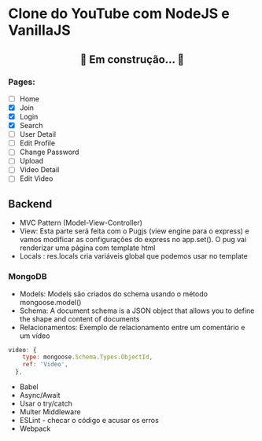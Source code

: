 # Clone do YouTube com NodeJS e VanillaJS

<h2 align="center"> 
	🚧  Em construção...  🚧
</h2>

### Pages:

- [ ] Home
- [x] Join
- [x] Login
- [x] Search
- [ ] User Detail
- [ ] Edit Profile
- [ ] Change Password
- [ ] Upload
- [ ] Video Detail
- [ ] Edit Video

## Backend

- MVC Pattern (Model-View-Controller)
- View:
  Esta parte será feita com o Pugjs (view engine para o express) e vamos modificar as configurações do express no app.set(). O pug vai renderizar uma página com template html
- Locals : res.locals cria variáveis global que podemos usar no template

### MongoDB

- Models: Models são criados do schema usando o método mongoose.model()
- Schema: A document schema is a JSON object that allows you to define the shape and content of documents
- Relacionamentos: Exemplo de relacionamento entre um comentário e um vídeo

```javascript
video: {
    type: mongoose.Schema.Types.ObjectId,
    ref: 'Video',
  },
```

- Babel
- Async/Await
- Usar o try/catch
- Multer Middleware
- ESLint - checar o código e acusar os erros
- Webpack
